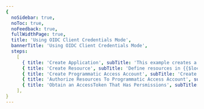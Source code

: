 ```yaml
---
{
  noSidebar: true,
  noToc: true,
  noFeedback: true,
  fullWidthPage: true,
  title: 'Using OIDC Client Credentials Mode',
  bannerTitle: 'Using OIDC Client Credentials Mode',
  steps:
    [
      { title: 'Create Application', subTitle: 'This example creates a「Big Screen Display Application」' },
      { title: 'Create Resource', subTitle: 'Define resources in {{$localeConfig.brandName}}' },
      { title: 'Create Programmatic Access Account', subTitle: 'Create a programmatic access account, obtain AK and SK keys, and hand them to the caller' },
      { title: 'Authorize Resources To Programmatic Access Account', subTitle: 'Authorize resources to programmatic access accounts' },
      { title: 'Obtain an AccessToken That Has Persmissions', subTitle: 'Send the AK, SK and permission scope of the programming access account to {{$localeConfig.brandName}} for authentication and authorization' },
    ],
}
---
```


<IntegrationDetail/>
